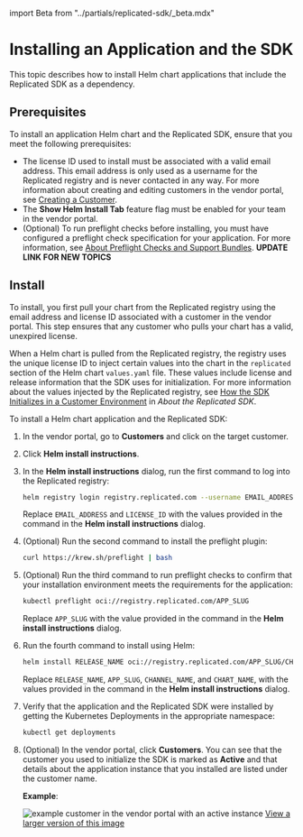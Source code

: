 import Beta from "../partials/replicated-sdk/_beta.mdx"

# Installing an Application and the SDK

This topic describes how to install Helm chart applications that include the Replicated SDK as a dependency.

<Beta/>

<!-- ## About Installing an Application and the SDK

Your customers log in to the Replicated registry using their license ID to pull your chart from the Replicated registry. This ensures that any customer who pulls your chart has a valid, unexpired license.

When a Helm chart is pulled from the Replicated registry, the registry uses the unique license ID to inject certain values into the chart in the `replicated` section of the Helm chart `values.yaml` file. These values include license and release information that the SDK uses for initialization. -->

## Prerequisites

To install an application Helm chart and the Replicated SDK, ensure that you meet the following prerequisites:

* The license ID used to install must be associated with a valid email address. This email address is only used as a username for the Replicated registry and is never contacted in any way. For more information about creating and editing customers in the vendor portal, see [Creating a Customer](/vendor/releases-creating-customer).
* The **Show Helm Install Tab** feature flag must be enabled for your team in the vendor portal.
* (Optional) To run preflight checks before installing, you must have configured a preflight check specification for your application. For more information, see [About Preflight Checks and Support Bundles](preflight-support-bundle-creating). **UPDATE LINK FOR NEW TOPICS**

## Install

To install, you first pull your chart from the Replicated registry using the email address and license ID associated with a customer in the vendor portal. This step ensures that any customer who pulls your chart has a valid, unexpired license.

When a Helm chart is pulled from the Replicated registry, the registry uses the unique license ID to inject certain values into the chart in the `replicated` section of the Helm chart `values.yaml` file. These values include license and release information that the SDK uses for initialization. For more information about the values injected by the Replicated registry, see [How the SDK Initializes in a Customer Environment](replicated-sdk-overview#about-sdk-initialize) in _About the Replicated SDK_.

To install a Helm chart application and the Replicated SDK:

1. In the vendor portal, go to **Customers** and click on the target customer.

1. Click **Helm install instructions**.

1. In the **Helm install instructions** dialog, run the first command to log into the Replicated registry:

   ```bash
   helm registry login registry.replicated.com --username EMAIL_ADDRESS --password LICENSE_ID
   ```
   Replace `EMAIL_ADDRESS` and `LICENSE_ID` with the values provided in the command in the **Helm install instructions** dialog.

1. (Optional) Run the second command to install the preflight plugin:

   ```bash
   curl https://krew.sh/preflight | bash
   ```

1. (Optional) Run the third command to run preflight checks to confirm that your installation environment meets the requirements for the application:

   ```bash
   kubectl preflight oci://registry.replicated.com/APP_SLUG
   ```
   Replace `APP_SLUG` with the value provided in the command in the **Helm install instructions** dialog.

1. Run the fourth command to install using Helm:

    ```bash
    helm install RELEASE_NAME oci://registry.replicated.com/APP_SLUG/CHANNEL_NAME/CHART_NAME
    ```
    Replace `RELEASE_NAME`, `APP_SLUG`, `CHANNEL_NAME`, and `CHART_NAME`, with the values provided in the command in the **Helm install instructions** dialog.

1. Verify that the application and the Replicated SDK were installed by getting the Kubernetes Deployments in the appropriate namespace:

   ```bash
   kubectl get deployments
   ```
1. (Optional) In the vendor portal, click **Customers**. You can see that the customer you used to initialize the SDK is marked as **Active** and that details about the application instance that you installed are listed under the customer name. 

   **Example**:

   ![example customer in the vendor portal with an active instance](/images/sdk-customer-active-example.png)
   [View a larger version of this image](/images/sdk-customer-active-example.png)